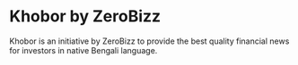 # Khobor by ZeroBizz
Khobor is an initiative by ZeroBizz to provide the best quality financial news for investors in native Bengali language.